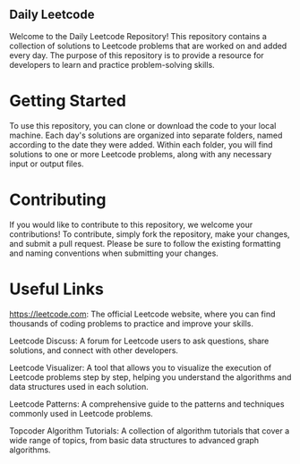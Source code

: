 ## Daily Leetcode 
Welcome to the Daily Leetcode Repository! This repository contains a collection of solutions to Leetcode problems that are worked on and added every day. The purpose of this repository is to provide a resource for developers to learn and practice problem-solving skills.

# Getting Started
To use this repository, you can clone or download the code to your local machine. Each day's solutions are organized into separate folders, named according to the date they were added. Within each folder, you will find solutions to one or more Leetcode problems, along with any necessary input or output files.

# Contributing
If you would like to contribute to this repository, we welcome your contributions! To contribute, simply fork the repository, make your changes, and submit a pull request. Please be sure to follow the existing formatting and naming conventions when submitting your changes.

# Useful Links
https://leetcode.com: The official Leetcode website, where you can find thousands of coding problems to practice and improve your skills.

Leetcode Discuss: A forum for Leetcode users to ask questions, share solutions, and connect with other developers.

Leetcode Visualizer: A tool that allows you to visualize the execution of Leetcode problems step by step, helping you understand the algorithms and data structures used in each solution.

Leetcode Patterns: A comprehensive guide to the patterns and techniques commonly used in Leetcode problems.

Topcoder Algorithm Tutorials: A collection of algorithm tutorials that cover a wide range of topics, from basic data structures to advanced graph algorithms.

